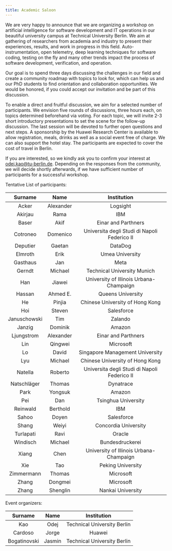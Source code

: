 ```yaml
---
title: Academic Saloon
---
```


We are very happy to announce that we are organizing a workshop on artificial intelligence for software development and IT operations in our beautiful university campus at Technical University Berlin. We aim at gathering of researchers from academia and industry to present their experiences, results, and work in progress in this field. Auto-instrumentation, open telemetry, deep learning techniques for software coding, testing on the fly and many other trends impact the process of software development, verification, and operation.

Our goal is to spend three days discussing the challenges in our field and create a community roadmap with topics to look for, which can help us and our PhD students to find orientation and collaboration opportunities. We would be honored, if you could accept our invitation and be part of this discussion.

To enable a direct and fruitful discussion, we aim for a selected number of participants. We envision five rounds of discussions, three hours each, on topics determined beforehand via voting. For each topic, we will invite 2-3 short introductory presentations to set the scene for the follow-up discussion. The last session will be devoted to further open questions and next steps. A sponsorship by the Huawei Research Center is available to allow registration, meals, drinks as well as a social event free of charge. We can also support the hotel stay. The participants are expected to cover the cost of travel in Berlin.

If you are interested, so we kindly ask you to confirm your interest at [odej.kao@tu-berlin.de](odej.kao@tu-berlin.de). Depending on the responses from the community, we will decide shortly afterwards, if we have sufficient number of participants for a successful workshop.


Tentative List of participants:

| Surname         | Name                      | Institution |
|:-------------:|:--------------------------:|:-----:|
| Acker    | Alexander | Logsight |
| Akirjau    | Rama | IBM  |
| Baser    | Akif | Einar and Parthners |
| Cotroneo    | Domenico | Universita degli Studi di Napoli Federico II  |
| Deputier    | Gaetan | DataDog |
| Elmroth    | Erik | Umea University  |
| Gasthaus    | Jan | Meta |
| Gerndt    | Michael | Technical University Munich  |
| Han    | Jiawei | University of Illinois Urbana-Champaign  |
| Hassan  | Ahmed E.     | Queens University |
| He    | Pinjia | Chinese University of Hong Kong  |
| Hoi    | Steven | Salesforce |
| Januschowski    | Tim | Zalando |
| Janzig    | Dominik | Amazon |
| Ljungstrom    | Alexander | Einar and Parthners |
| Lin    | Qingwei | Microsoft    |
| Lo    | David          | Singapore Management University |
| Lyu    | Michael | Chinese University of Hong Kong  |
| Natella    | Roberto | Universita degli Studi di Napoli Federico II  |
| Natschläger    | Thomas | Dynatrace |
| Park    | Yongsuk | Amazon |
| Pei    | Dan | Tsinghua University  |
| Reinwald    | Berthold | IBM |
| Sahoo    | Doyen | Salesforce |
| Shang    | Weiyi | Concordia University  |
| Turlapati    | Ravi | Oracle |
| Windisch    | Michael | Bundesdruckerei |
| Xiang    | Chen | University of Illinois Urbana-Champaign  |
| Xie  | Tao   | Peking University |
| Zimmermann    | Thomas | Microsoft |
| Zhang    | Dongmei | Microsoft  |
| Zhang    | Shenglin | Nankai University  |


Event organizers:

| Surname         | Name  | Institution |
|:-------------:|:--------------------------:|:-----:|
| Kao   | Odej | Technical University Berlin |
| Cardoso    | Jorge | Huawei  |
| Bogatinovski    | Jasmin | Technical University Berlin |
